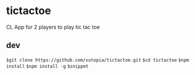 # tictactoe
CL App for 2 players to play tic tac toe

## dev
`$git clone https://github.com/xutopia/tictactoe.git`
`$cd tictactoe`
`$npm install`
`$npm install -g`
`$snippet`
